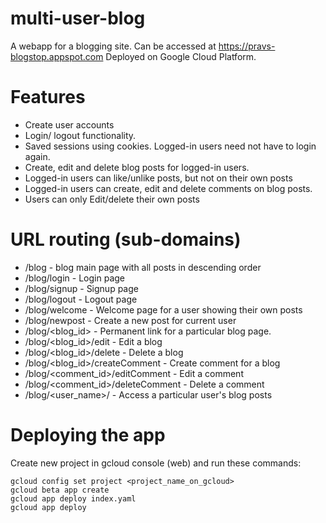 # multi-user-blog
A webapp for a blogging site. Can be accessed at https://pravs-blogstop.appspot.com
Deployed on Google Cloud Platform.

# Features
- Create user accounts
- Login/ logout functionality.
- Saved sessions using cookies. Logged-in users need not have to login again.
- Create, edit and delete blog posts for logged-in users.
- Logged-in users can like/unlike posts, but not on their own posts
- Logged-in users can create, edit and delete comments on blog posts.
- Users can only Edit/delete their own posts

# URL routing (sub-domains)
- /blog - blog main page with all posts in descending order
- /blog/login - Login page
- /blog/signup - Signup page
- /blog/logout - Logout page
- /blog/welcome - Welcome page for a user showing their own posts
- /blog/newpost - Create a new post for current user
- /blog/<blog_id> - Permanent link for a particular blog page.
- /blog/<blog_id>/edit - Edit a blog
- /blog/<blog_id>/delete - Delete a blog
- /blog/<blog_id>/createComment - Create comment for a blog
- /blog/<comment_id>/editComment - Edit a comment
- /blog/<comment_id>/deleteComment - Delete a comment
- /blog/<user_name>/ - Access a particular user's blog posts

# Deploying the app
Create new project in gcloud console (web) and run these commands:
```
gcloud config set project <project_name_on_gcloud>
gcloud beta app create
gcloud app deploy index.yaml
gcloud app deploy
```
